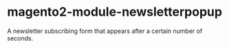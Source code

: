 # magento2-module-newsletterpopup
A newsletter subscribing form that appears after a certain number of seconds.
